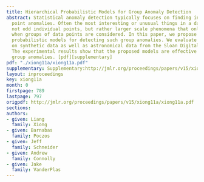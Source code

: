 ```yaml
---
title: Hierarchical Probabilistic Models for Group Anomaly Detection
abstract: Statistical anomaly detection typically focuses on finding individual data
  point anomalies. Often the most interesting or unusual things in a data set are
  not odd individual points, but rather larger scale phenomena that only become apparent
  when groups of data points are considered. In this paper, we propose two hierarchical
  probabilistic models for detecting such group anomalies. We evaluate our methods
  on synthetic data as well as astronomical data from the Sloan Digital Sky Survey.
  The experimental results show that the proposed models are effective in detecting
  group anomalies. [pdf][supplementary]
pdf: "./xiong11a/xiong11a.pdf"
supplementary: Supplementary:http://jmlr.org/proceedings/papers/v15/xiong11a/xiong11aSupple.pdf
layout: inproceedings
key: xiong11a
month: 0
firstpage: 789
lastpage: 797
origpdf: http://jmlr.org/proceedings/papers/v15/xiong11a/xiong11a.pdf
sections: 
authors:
- given: Liang
  family: Xiong
- given: Barnabas
  family: Poczos
- given: Jeff
  family: Schneider
- given: Andrew
  family: Connolly
- given: Jake
  family: VanderPlas
---
```

